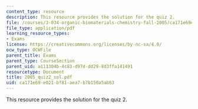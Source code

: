 ```yaml
---
content_type: resource
description: This resource provides the solution for the quiz 2.
file: /courses/3-034-organic-biomaterials-chemistry-fall-2005/ca171e69e021bf81aea7b7b150a5ab63_2005_quiz2_sol.pdf
file_type: application/pdf
learning_resource_types:
- Exams
license: https://creativecommons.org/licenses/by-nc-sa/4.0/
ocw_type: OCWFile
parent_title: Exams
parent_type: CourseSection
parent_uid: a111304b-4c83-d97d-dd29-8d3ffa141491
resourcetype: Document
title: 2005_quiz2_sol.pdf
uid: ca171e69-e021-bf81-aea7-b7b150a5ab63
---
```

This resource provides the solution for the quiz 2.